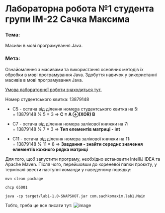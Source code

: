 # Лабораторна робота №1 студента групи ІМ-22 Сачка Максима

### Тема:
Масиви в мові програмування Java.

### Мета:
Ознайомлення з масивами та використання основних методів їх обробки в мові програмування Java. Здобуття навичок у використанні масивів в мові програмування Java.

[Умова лабораторної роботи знаходиться тут.](https://docs.google.com/document/d/142bHTKHvZCyG4WhowSjvenW-JGprnjcrNW4iujb-crc/edit)

Номер студентського квитка: 13879148
- С5 - остача від ділення номера студентського квитка на 5:   
  = 13879148 % 5 = 3 => **C = A ⊕(XOR) B**

- С7 - остача від ділення номера залікової книжки на 7:  
  = 13879148 % 7 = 3 => **Тип елементів матриці - int**

- С11 - остача від ділення номера залікової книжки на 11:  
  = 13879148 % 11 = 8 => **Завдання - знайти середнє значення елементів кожного рядка матриці**

Для того, щоб запустити програму, необхідно встановити IntelliJ IDEA та Apache Maven. Після чого, перейшовши до кореневої папки проєкту, у терміналі ввести наступні команди у наведеному порядку:
```shell
mvn clean package 
```

```shell
chcp 65001  
```

```shell
java -cp target/lab1-1.0-SNAPSHOT.jar com.sachkomaxim.lab1.Main 
```

Тобто, треба це все писати тут:
![image](https://github.com/user-attachments/assets/0bc27f08-e8d3-41f1-b679-d3be53676db3)

